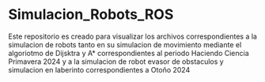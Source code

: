 # Simulacion_Robots_ROS
Este repositorio es creado para visualizar los archivos correspondientes a la simulacion de robots tanto en su simulacion de movimiento mediante el algoriotmo de Dijsktra y A* correspondientes al periodo Haciendo Ciencia Primavera 2024 y a la simulacion de robot evasor de obstaculos y simulacion en laberinto correspondientes a Otoño 2024
